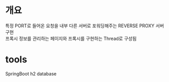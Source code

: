 # 개요   
 특정 PORT로 들어온 요청을 내부 다른 서버로 포워딩해주는 REVERSE PROXY 서버 구현   
 프록시 정보를 관리하는 페이지와 프록시를 구현하는 Thread로 구성됨    
 
# tools
 SpringBoot
 h2 database
 
 
